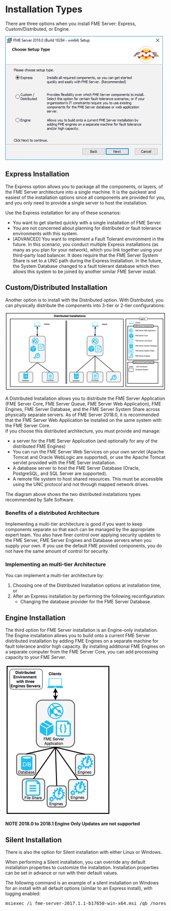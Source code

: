 # Installation Types #

There are three options when you install FME Server: Express, Custom/Distributed, or Engine.

![](./Images/1.001.InstallationOptionScreen.png)


## Express Installation ##

The Express option allows you to package all the components, or layers, of the FME Server architecture into a single machine. It is the quickest and easiest of the installation options since all components are provided for you, and you only need to provide a single server to host the installation.

Use the Express installation for any of these scenarios:

- You want to get started quickly with a single installation of FME Server.
- You are not concerned about planning for distributed or fault tolerance environments with this system.
- [ADVANCED] You want to implement a Fault Tolerant environment in the future. In this scenario, you conduct multiple Express installations (as many as you plan for your network), which you link together using your third-party load balancer. It does require that the FME Server System Share is set to a UNC path during the Express Installation.  In the future, the System Database changed to a fault tolerant database which then allows this system to be joined by another similar FME Server install.
 <!-- for 2018.1 this may be possible but need to confirm that even an Express Installation can do this.  My understanding is yes, this can be done this way. -->


## Custom/Distributed Installation ##  
<!-- this option will become Distributed/Fault Tolerant in 2018.1 -->

Another option is to install with the Distributed option. With Distributed, you can physically distribute the components into 3-tier or 2-tier configurations:

![](./Images/1.002.Distributed_Architecture.png)

A Distributed Installation allows you to distribute the FME Server Application (FME Server Core, FME Server Queue, FME Server Web Application), FME Engines, FME Server Database, and the FME Server System Share across physically separate servers. As of FME Server 2018.0, it is recommended that the FME Server Web Application be installed on the same system with the FME Server Core.  
If you choose this distributed architecture, you must provide and manage:

- a server for the FME Server Application (and optionally for any of the distributed FME Engines)
- You can run the FME Server Web Services on your own servlet (Apache Tomcat and Oracle WebLogic are supported), or use the Apache Tomcat servlet provided with the FME Server installation.
- A database server to host the FME Server Database (Oracle, PostgreSQL, and SQL Server are supported).
- A remote file system to host shared resources. This must be accessible using the UNC protocol and not through mapped network drives.

The diagram above shows the two distributed installations types recommended by Safe Software.

### Benefits of a distributed Architecture ###

Implementing a multi-tier architecture is good if you want to keep components separate so that each can be managed by the appropriate expert team. You also have finer control over applying security updates to the FME Server, FME Server Engines and Database servers when you supply your own. If you use the default FME provided components, you do not have the same amount of control for security.

### Implementing an multi-tier Architecture ###

You can implement a multi-tier architecture by:

1. Choosing one of the Distributed Installation options at installation time, or
2. After an Express installation by performing the following reconfiguration:
    - Changing the database provider for the FME Server Database.

## Engine Installation ##
The third option for FME Server installation is an Engine-only installation. The Engine installation allows you to build onto a current FME Server distributed installation by adding FME Engines on a separate machine for fault tolerance and/or high capacity. By installing additional FME Engines on a separate computer from the FME Server Core, you can add processing capacity to your FME Server.

![](./Images/1.003.Distributed_Architecture_Engines.png)

**NOTE 2018.0 to 2018.1 Engine Only Updates are not supported**

## Silent Installation ##
There is also the option for Silent installation with either Linux or Windows.

When performing a Silent installation, you can override any default installation properties to customize the installation. Installation properties can be set in advance or run with their default values.

The following command is an example of a silent installation on Windows for an install with all default options (similar to an Express install), with logging enabled:
<pre>
msiexec /i fme-server-2017.1.1-b17650-win-x64.msi /qb /norestart /l*v installFMEServerLog.txt
</pre>
